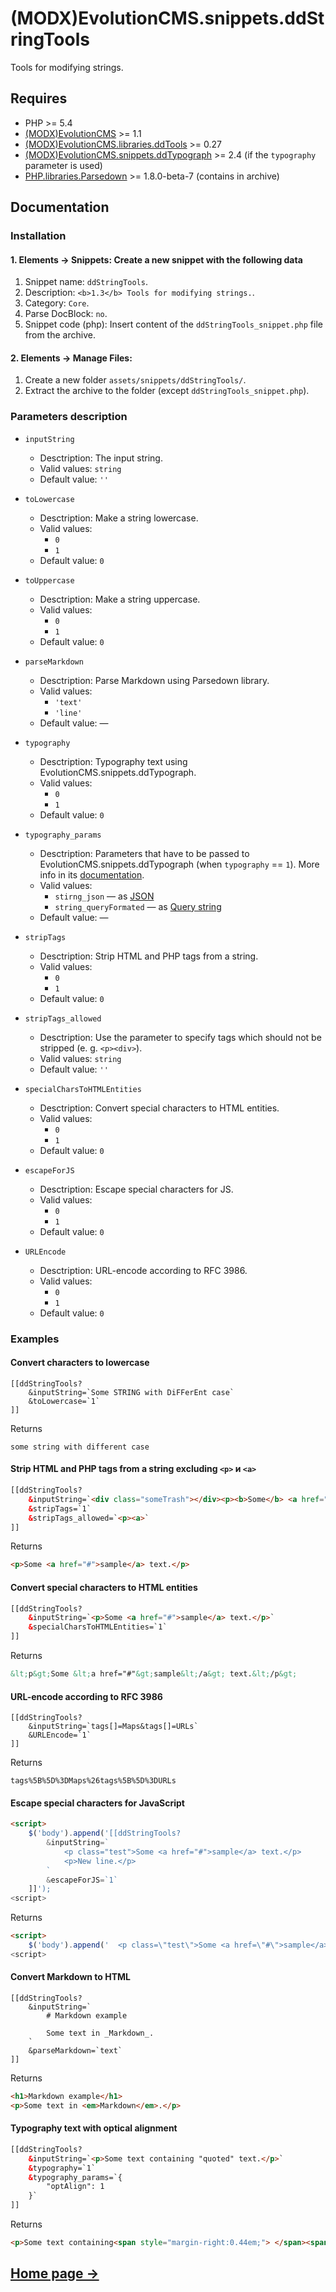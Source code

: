 # (MODX)EvolutionCMS.snippets.ddStringTools

Tools for modifying strings.


## Requires

* PHP >= 5.4
* [(MODX)EvolutionCMS](https://github.com/evolution-cms/evolution) >= 1.1
* [(MODX)EvolutionCMS.libraries.ddTools](http://code.divandesign.biz/modx/ddtools) >= 0.27
* [(MODX)EvolutionCMS.snippets.ddTypograph](https://code.divandesign.biz/modx/ddtypograph) >= 2.4  (if the `typography` parameter is used)
* [PHP.libraries.Parsedown](https://github.com/erusev/parsedown) >= 1.8.0-beta-7 (contains in archive)


## Documentation


### Installation


#### 1. Elements → Snippets: Create a new snippet with the following data

1. Snippet name: `ddStringTools`.
2. Description: `<b>1.3</b> Tools for modifying strings.`.
3. Category: `Core`.
4. Parse DocBlock: `no`.
5. Snippet code (php): Insert content of the `ddStringTools_snippet.php` file from the archive.

#### 2. Elements → Manage Files:

1. Create a new folder `assets/snippets/ddStringTools/`.
2. Extract the archive to the folder (except `ddStringTools_snippet.php`).


### Parameters description

* `inputString`
	* Desctription: The input string.
	* Valid values: `string`
	* Default value: `''`
	
* `toLowercase`
	* Desctription: Make a string lowercase.
	* Valid values:
		* `0`
		* `1`
	* Default value: `0`
	
* `toUppercase`
	* Desctription: Make a string uppercase.
	* Valid values:
		* `0`
		* `1`
	* Default value: `0`
	
* `parseMarkdown`
	* Desctription: Parse Markdown using Parsedown library.
	* Valid values:
		* `'text'`
		* `'line'`
	* Default value: —
	
* `typography`
	* Desctription: Typography text using EvolutionCMS.snippets.ddTypograph.
	* Valid values:
		* `0`
		* `1`
	* Default value: `0`
	
* `typography_params`
	* Desctription: Parameters that have to be passed to EvolutionCMS.snippets.ddTypograph (when `typography` == `1`). More info in its [documentation](https://code.divandesign.biz/modx/ddtypograph).
	* Valid values:
		* `stirng_json` — as [JSON](https://en.wikipedia.org/wiki/JSON)
		* `string_queryFormated` — as [Query string](https://en.wikipedia.org/wiki/Query_string)
	* Default value: —
	
* `stripTags`
	* Desctription: Strip HTML and PHP tags from a string.
	* Valid values:
		* `0`
		* `1`
	* Default value: `0`
	
* `stripTags_allowed`
	* Desctription: Use the parameter to specify tags which should not be stripped (e. g. `<p><div>`).
	* Valid values: `string`
	* Default value: `''`
	
* `specialCharsToHTMLEntities`
	* Desctription: Convert special characters to HTML entities.
	* Valid values:
		* `0`
		* `1`
	* Default value: `0`
	
* `escapeForJS`
	* Desctription: Escape special characters for JS.
	* Valid values:
		* `0`
		* `1`
	* Default value: `0`
	
* `URLEncode`
	* Desctription: URL-encode according to RFC 3986.
	* Valid values:
		* `0`
		* `1`
	* Default value: `0`


### Examples


#### Convert characters to lowercase

```
[[ddStringTools?
	&inputString=`Some STRING with DiFFerEnt case`
	&toLowercase=`1`
]]
```

Returns

```
some string with different case
```


#### Strip HTML and PHP tags from a string excluding `<p>` и `<a>`

```html
[[ddStringTools?
	&inputString=`<div class="someTrash"></div><p><b>Some</b> <a href="#">sample</a> <i>text</i>.</p>`
	&stripTags=`1`
	&stripTags_allowed=`<p><a>`
]]
```

Returns

```html
<p>Some <a href="#">sample</a> text.</p>
```


#### Convert special characters to HTML entities

```html
[[ddStringTools?
	&inputString=`<p>Some <a href="#">sample</a> text.</p>`
	&specialCharsToHTMLEntities=`1`
]]
```

Returns

```html
&lt;p&gt;Some &lt;a href="#"&gt;sample&lt;/a&gt; text.&lt;/p&gt;
```


#### URL-encode according to RFC 3986

```
[[ddStringTools?
	&inputString=`tags[]=Maps&tags[]=URLs`
	&URLEncode=`1`
]]
```

Returns

```
tags%5B%5D%3DMaps%26tags%5B%5D%3DURLs
```


#### Escape special characters for JavaScript

```html
<script>
	$('body').append('[[ddStringTools?
		&inputString=`
			<p class="test">Some <a href="#">sample</a> text.</p>
			<p>New line.</p>
		`
		&escapeForJS=`1`
	]]');
<script>
```

Returns

```html
<script>
	$('body').append('  <p class=\"test\">Some <a href=\"#\">sample</a> text.</p>  <p>New line.</p> ');
<script>
```


#### Convert Markdown to HTML

```
[[ddStringTools?
	&inputString=`
		# Markdown example
		
		Some text in _Markdown_.
	`
	&parseMarkdown=`text`
]]
```

Returns

```html
<h1>Markdown example</h1>
<p>Some text in <em>Markdown</em>.</p>
```


#### Typography text with optical alignment

```html
[[ddStringTools?
	&inputString=`<p>Some text containing "quoted" text.</p>`
	&typography=`1`
	&typography_params=`{
		"optAlign": 1
	}`
]]
```

Returns

```html
<p>Some text containing<span style="margin-right:0.44em;"> </span><span style="margin-left:-0.44em;">“</span>quoted” text.</p>
```


## [Home page →](http://code.divandesign.biz/modx/ddstringtools)


<link rel="stylesheet" type="text/css" href="https://DivanDesign.ru/assets/files/ddMarkdown.css" />